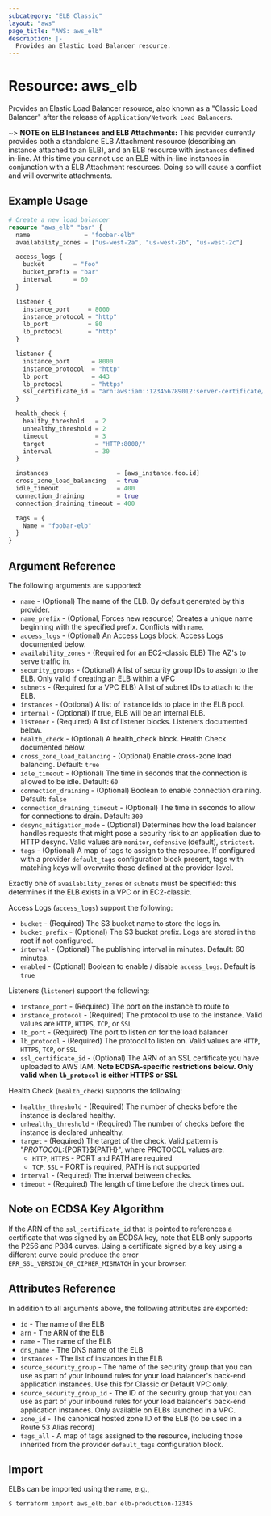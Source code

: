 ```yaml
---
subcategory: "ELB Classic"
layout: "aws"
page_title: "AWS: aws_elb"
description: |-
  Provides an Elastic Load Balancer resource.
---
```


# Resource: aws_elb

Provides an Elastic Load Balancer resource, also known as a "Classic
Load Balancer" after the release of
`Application/Network Load Balancers`.

~> **NOTE on ELB Instances and ELB Attachments:** This provider currently
provides both a standalone ELB Attachment resource
(describing an instance attached to an ELB), and an ELB resource with
`instances` defined in-line. At this time you cannot use an ELB with in-line
instances in conjunction with a ELB Attachment resources. Doing so will cause a
conflict and will overwrite attachments.

## Example Usage

```terraform
# Create a new load balancer
resource "aws_elb" "bar" {
  name               = "foobar-elb"
  availability_zones = ["us-west-2a", "us-west-2b", "us-west-2c"]

  access_logs {
    bucket        = "foo"
    bucket_prefix = "bar"
    interval      = 60
  }

  listener {
    instance_port     = 8000
    instance_protocol = "http"
    lb_port           = 80
    lb_protocol       = "http"
  }

  listener {
    instance_port      = 8000
    instance_protocol  = "http"
    lb_port            = 443
    lb_protocol        = "https"
    ssl_certificate_id = "arn:aws:iam::123456789012:server-certificate/certName"
  }

  health_check {
    healthy_threshold   = 2
    unhealthy_threshold = 2
    timeout             = 3
    target              = "HTTP:8000/"
    interval            = 30
  }

  instances                   = [aws_instance.foo.id]
  cross_zone_load_balancing   = true
  idle_timeout                = 400
  connection_draining         = true
  connection_draining_timeout = 400

  tags = {
    Name = "foobar-elb"
  }
}
```

## Argument Reference

The following arguments are supported:

* `name` - (Optional) The name of the ELB. By default generated by this provider.
* `name_prefix` - (Optional, Forces new resource) Creates a unique name beginning with the specified
  prefix. Conflicts with `name`.
* `access_logs` - (Optional) An Access Logs block. Access Logs documented below.
* `availability_zones` - (Required for an EC2-classic ELB) The AZ's to serve traffic in.
* `security_groups` - (Optional) A list of security group IDs to assign to the ELB.
  Only valid if creating an ELB within a VPC
* `subnets` - (Required for a VPC ELB) A list of subnet IDs to attach to the ELB.
* `instances` - (Optional) A list of instance ids to place in the ELB pool.
* `internal` - (Optional) If true, ELB will be an internal ELB.
* `listener` - (Required) A list of listener blocks. Listeners documented below.
* `health_check` - (Optional) A health_check block. Health Check documented below.
* `cross_zone_load_balancing` - (Optional) Enable cross-zone load balancing. Default: `true`
* `idle_timeout` - (Optional) The time in seconds that the connection is allowed to be idle. Default: `60`
* `connection_draining` - (Optional) Boolean to enable connection draining. Default: `false`
* `connection_draining_timeout` - (Optional) The time in seconds to allow for connections to drain. Default: `300`
* `desync_mitigation_mode` - (Optional) Determines how the load balancer handles requests that might pose a security risk to an application due to HTTP desync. Valid values are `monitor`, `defensive` (default), `strictest`.
* `tags` - (Optional) A map of tags to assign to the resource. If configured with a provider `default_tags` configuration block present, tags with matching keys will overwrite those defined at the provider-level.

Exactly one of `availability_zones` or `subnets` must be specified: this
determines if the ELB exists in a VPC or in EC2-classic.

Access Logs (`access_logs`) support the following:

* `bucket` - (Required) The S3 bucket name to store the logs in.
* `bucket_prefix` - (Optional) The S3 bucket prefix. Logs are stored in the root if not configured.
* `interval` - (Optional) The publishing interval in minutes. Default: 60 minutes.
* `enabled` - (Optional) Boolean to enable / disable `access_logs`. Default is `true`

Listeners (`listener`) support the following:

* `instance_port` - (Required) The port on the instance to route to
* `instance_protocol` - (Required) The protocol to use to the instance. Valid
  values are `HTTP`, `HTTPS`, `TCP`, or `SSL`
* `lb_port` - (Required) The port to listen on for the load balancer
* `lb_protocol` - (Required) The protocol to listen on. Valid values are `HTTP`,
  `HTTPS`, `TCP`, or `SSL`
* `ssl_certificate_id` - (Optional) The ARN of an SSL certificate you have
uploaded to AWS IAM. **Note ECDSA-specific restrictions below.  Only valid when `lb_protocol` is either HTTPS or SSL**

Health Check (`health_check`) supports the following:

* `healthy_threshold` - (Required) The number of checks before the instance is declared healthy.
* `unhealthy_threshold` - (Required) The number of checks before the instance is declared unhealthy.
* `target` - (Required) The target of the check. Valid pattern is "${PROTOCOL}:${PORT}${PATH}", where PROTOCOL
  values are:
    * `HTTP`, `HTTPS` - PORT and PATH are required
    * `TCP`, `SSL` - PORT is required, PATH is not supported
* `interval` - (Required) The interval between checks.
* `timeout` - (Required) The length of time before the check times out.

## Note on ECDSA Key Algorithm

If the ARN of the `ssl_certificate_id` that is pointed to references a
certificate that was signed by an ECDSA key, note that ELB only supports the
P256 and P384 curves.  Using a certificate signed by a key using a different
curve could produce the error `ERR_SSL_VERSION_OR_CIPHER_MISMATCH` in your
browser.

## Attributes Reference

In addition to all arguments above, the following attributes are exported:

* `id` - The name of the ELB
* `arn` - The ARN of the ELB
* `name` - The name of the ELB
* `dns_name` - The DNS name of the ELB
* `instances` - The list of instances in the ELB
* `source_security_group` - The name of the security group that you can use as
  part of your inbound rules for your load balancer's back-end application
  instances. Use this for Classic or Default VPC only.
* `source_security_group_id` - The ID of the security group that you can use as
  part of your inbound rules for your load balancer's back-end application
  instances. Only available on ELBs launched in a VPC.
* `zone_id` - The canonical hosted zone ID of the ELB (to be used in a Route 53 Alias record)
* `tags_all` - A map of tags assigned to the resource, including those inherited from the provider `default_tags` configuration block.

## Import

ELBs can be imported using the `name`, e.g.,

```
$ terraform import aws_elb.bar elb-production-12345
```
